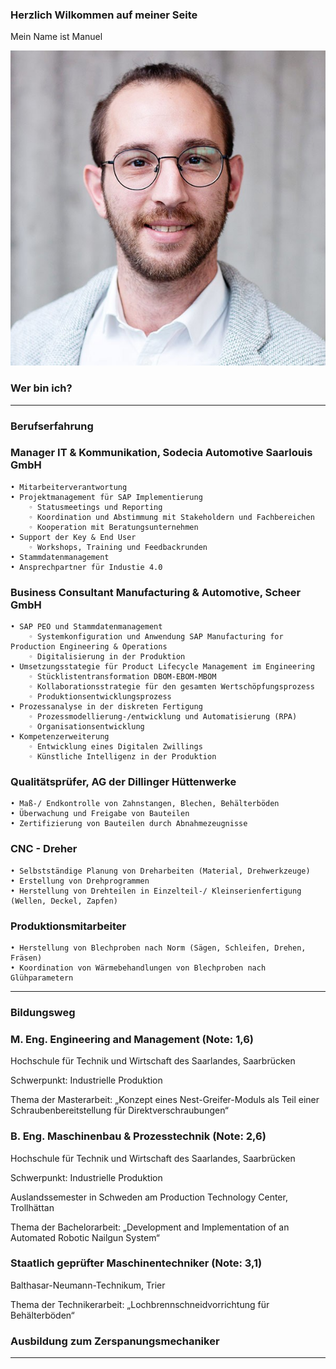 ### Herzlich Wilkommen auf meiner Seite

Mein Name ist Manuel

![This is an image](1620108214591.jpg)

### Wer bin ich?

-------

### Berufserfahrung
### **Manager IT & Kommunikation**, Sodecia Automotive Saarlouis GmbH
    • Mitarbeiterverantwortung 
    • Projektmanagement für SAP Implementierung
        ◦ Statusmeetings und Reporting
        ◦ Koordination und Abstimmung mit Stakeholdern und Fachbereichen
        ◦ Kooperation mit Beratungsunternehmen
    • Support der Key & End User
        ◦ Workshops, Training und Feedbackrunden
    • Stammdatenmanagement
    • Ansprechpartner für Industie 4.0


### **Business Consultant Manufacturing & Automotive**, Scheer GmbH
    • SAP PEO und Stammdatenmanagement
        ◦ Systemkonfiguration und Anwendung SAP Manufacturing for Production Engineering & Operations
        ◦ Digitalisierung in der Produktion
    • Umsetzungsstategie für Product Lifecycle Management im Engineering
        ◦ Stücklistentransformation DBOM-EBOM-MBOM
        ◦ Kollaborationsstrategie für den gesamten Wertschöpfungsprozess
        ◦ Produktionsentwicklungsprozess  
    • Prozessanalyse in der diskreten Fertigung
        ◦ Prozessmodellierung-/entwicklung und Automatisierung (RPA)
        ◦ Organisationsentwicklung
    • Kompetenzerweiterung
        ◦ Entwicklung eines Digitalen Zwillings
        ◦ Künstliche Intelligenz in der Produktion
        
### **Qualitätsprüfer**, AG der Dillinger Hüttenwerke
    • Maß-/ Endkontrolle von Zahnstangen, Blechen, Behälterböden
    • Überwachung und Freigabe von Bauteilen
    • Zertifizierung von Bauteilen durch Abnahmezeugnisse
    
### **CNC - Dreher**
    • Selbstständige Planung von Dreharbeiten (Material, Drehwerkzeuge)
    • Erstellung von Drehprogrammen
    • Herstellung von Drehteilen in Einzelteil-/ Kleinserienfertigung (Wellen, Deckel, Zapfen)
    
### **Produktionsmitarbeiter**
    • Herstellung von Blechproben nach Norm (Sägen, Schleifen, Drehen, Fräsen)
    • Koordination von Wärmebehandlungen von Blechproben nach Glühparametern

-----------

### Bildungsweg
### **M. Eng. Engineering and Management** (Note: 1,6)
Hochschule für Technik und Wirtschaft des Saarlandes, Saarbrücken

Schwerpunkt: Industrielle Produktion

Thema der Masterarbeit: „Konzept eines Nest-Greifer-Moduls als Teil einer
Schraubenbereitstellung für Direktverschraubungen“ 

### **B. Eng. Maschinenbau & Prozesstechnik** (Note: 2,6)
Hochschule für Technik und Wirtschaft des Saarlandes, Saarbrücken

Schwerpunkt: Industrielle Produktion

Auslandssemester in Schweden am Production Technology Center, Trollhättan

Thema der Bachelorarbeit: „Development and Implementation of an Automated Robotic Nailgun System“

### **Staatlich geprüfter Maschinentechniker** (Note: 3,1)
Balthasar-Neumann-Technikum, Trier

Thema der Technikerarbeit: „Lochbrennschneidvorrichtung für Behälterböden“

### **Ausbildung zum Zerspanungsmechaniker**

-------
